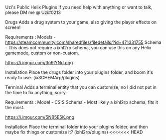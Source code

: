 Uzi's Public Helix Plugins
If you need help with anything or want to talk, please DM me @ Uzi#0213

Drugs
Adds a drug system to your game, also giving the player effects on screen!

Requirements :
Models - https://steamcommunity.com/sharedfiles/filedetails/?id=471331755
Schema - This does not require a ixhl2rp schema, you can use this on any Helix gamemode, custom or non-custom.

https://i.imgur.com/3n9IYNd.png

Installation
Place the drugs folder into your plugins folder, and boom it's ready to use. (ixSCHEMArp/plugins)

Terminal
Adds a terminal entity that you can customize, no I did not put in the time to fix anything, sorry.

Requirements :
Model - CS:S
Schema - Most likely a ixhl2rp schema, fits it the most.

https://i.imgur.com/5NB5E5K.png

Installation
Place the terminal folder into your plugins folder, and then maybe fix things or customize it? (ixhl2rp/plugins)
<<<<<<< HEAD
